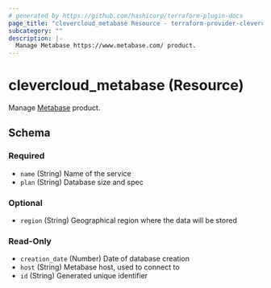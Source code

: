 ```yaml
---
# generated by https://github.com/hashicorp/terraform-plugin-docs
page_title: "clevercloud_metabase Resource - terraform-provider-clevercloud"
subcategory: ""
description: |-
  Manage Metabase https://www.metabase.com/ product.
---
```


# clevercloud_metabase (Resource)

Manage [Metabase](https://www.metabase.com/) product.



<!-- schema generated by tfplugindocs -->
## Schema

### Required

- `name` (String) Name of the service
- `plan` (String) Database size and spec

### Optional

- `region` (String) Geographical region where the data will be stored

### Read-Only

- `creation_date` (Number) Date of database creation
- `host` (String) Metabase host, used to connect to
- `id` (String) Generated unique identifier
